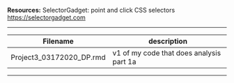 
**Resources:** 
SelectorGadget: point and click CSS selectors
https://selectorgadget.com

------------------------------------------------------ 
Filename  | description
--------------------------- | --------------------------- 
Project3_03172020_DP.rmd | v1 of my code that does analysis part 1a
------------------------------------------------------ 
